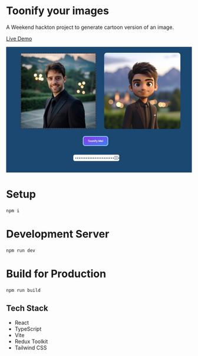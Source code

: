 # Toonify your images

A Weekend hackton project to generate cartoon version of an image.

[Live Demo](https://toonify.netlify.app/)

![alt text](./public/toonify-1.jpg)

# Setup

```
npm i
```
# Development Server

```
npm run dev
```

# Build for Production

```
npm run build
```

## Tech Stack
- React
- TypeScript
- Vite
- Redux Toolkit
- Tailwind CSS

